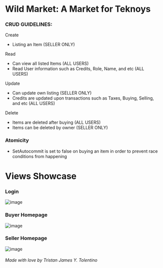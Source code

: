 **Wild Market: A Market for Teknoys**
======


### **CRUD GUIDELINES:**


Create 
  - Listing an Item (SELLER ONLY)

Read
  - Can view all listed Items (ALL USERS)
  - Read User information such as Credits, Role, Name, and etc (ALL USERS)

Update
  - Can update own listing (SELLER ONLY)
  - Credits are updated upon transactions such as Taxes, Buying, Selling, and etc (ALL USERS)

Delete
  - Items are deleted after buying (ALL USERS)
  - Items can be deleted by owner (SELLER ONLY)

### **Atomicity**
  - SetAutocommit is set to false on buying an item in order to prevent race conditions from happening

Views Showcase
=====

### Login
![image](https://github.com/tr-ggr/JDBC-JAVAFX/assets/132801873/fce67f4f-4396-45ec-9894-9fcb931516d2)


### Buyer Homepage
![image](https://github.com/tr-ggr/JDBC-JAVAFX/assets/132801873/99e3962d-1b96-4e94-84d2-e58bb602301c)


### Seller Homepage
![image](https://github.com/tr-ggr/JDBC-JAVAFX/assets/132801873/51d9c24e-d45e-4845-8be6-060b6ab28bd5)

###### Made with love by Tristan James Y. Tolentino


